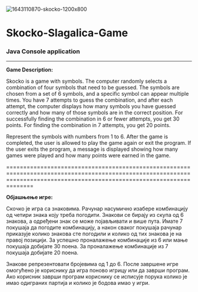 ![1643110870-skocko-1200x800](https://user-images.githubusercontent.com/24499407/214387977-2679558d-9212-413a-bbb7-ddfecc652030.jpg)

# Skocko-Slagalica-Game
### Java Console application 
---------------------------------------------------

**Game Description:**

Skocko is a game with symbols. The computer randomly selects a combination of four symbols that need to be guessed. The symbols are chosen from a set of 6 symbols, and a specific symbol can appear multiple times. You have 7 attempts to guess the combination, and after each attempt, the computer displays how many symbols you have guessed correctly and how many of those symbols are in the correct position. For successfully finding the combination in 6 or fewer attempts, you get 30 points. For finding the combination in 7 attempts, you get 20 points.

Represent the symbols with numbers from 1 to 6. After the game is completed, the user is allowed to play the game again or exit the program. If the user exits the program, a message is displayed showing how many games were played and how many points were earned in the game.



==========================================================================================================================================================================



**Објашњење игре:**

Скочко је игра са знаковима. Рачунар насумично изабере комбинацију од четири знака коју треба погодити. Знакови се бирају из скупа од 6 знакова, а одређени знак се може појављивати и више пута. Имате 7 покушаја да погодите комбинацију, а након сваког покушаја рачунар приказује колико знакова сте погодили и колико од тих знакова је на правој позицији. За успешно проналажење комбинације из 6 или мање покушаја добијате 30 поена. За проналажење комбинације из 7 покушаја добијате 20 поена.

Знакове репрезентовати бројевима од 1 до 6. После завршене игре омогућено је кориснику да игра поново игрицу или да заврши програм. Ако корисник заврши програм кориснику се исписује порука колико је имао одиграних партија и колико је бодова имао у игри.

